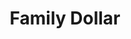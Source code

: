 ---
title: "Family Dollar"
url: /sandusky/family-dollar-cleveland-road-west/
shop: variety store
---